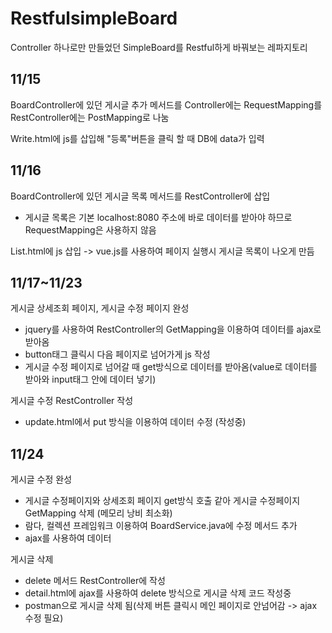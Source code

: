 # RestfulsimpleBoard

Controller 하나로만 만들었던 SimpleBoard를 Restful하게 바꿔보는 레파지토리


11/15
---
BoardController에 있던 게시글 추가 메서드를 Controller에는 RequestMapping를 RestController에는 PostMapping로 나눔

Write.html에 js를 삽입해 "등록"버튼을 클릭 할 때 DB에 data가 입력

11/16
---
BoardController에 있던 게시글 목록 메서드를 RestController에 삽입
  - 게시글 목록은 기본 localhost:8080 주소에 바로 데이터를 받아야 하므로 RequestMapping은 사용하지 않음

List.html에 js 삽입 -> vue.js를 사용하여 페이지 실행시 게시글 목록이 나오게 만듬

11/17~11/23
---
게시글 상세조회 페이지, 게시글 수정 페이지 완성
 - jquery를 사용하여 RestController의 GetMapping을 이용하여 데이터를 ajax로 받아옴
 - button태그 클릭시 다음 페이지로 넘어가게 js 작성
 - 게시글 수정 페이지로 넘어갈 때 get방식으로 데이터를 받아옴(value로 데이터를 받아와 input태그 안에 데이터 넣기)
 
 게시글 수정 RestController 작성
 - update.html에서 put 방식을 이용하여 데이터 수정 (작성중)

11/24
---
게시글 수정 완성
 - 게시글 수정페이지와 상세조회 페이지 get방식 호출 같아 게시글 수정페이지 GetMapping 삭제 (메모리 낭비 최소화)
 - 람다, 컬렉션 프레임워크 이용하여 BoardService.java에 수정 메서드 추가
 - ajax를 사용하여 데이터 

게시글 삭제
 - delete 메서드 RestController에 작성
 - detail.html에 ajax를 사용하여 delete 방식으로 게시글 삭제 코드 작성중
  - postman으로 게시글 삭제 됨(삭제 버튼 클릭시 메인 페이지로 안넘어감 -> ajax 수정 필요)
